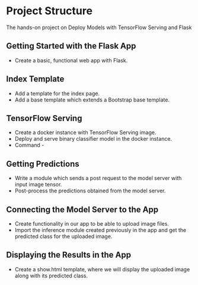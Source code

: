 # Project Structure

The hands-on project on Deploy Models with TensorFlow Serving and Flask


## Getting Started with the Flask App
- Create a basic, functional web app with Flask.

## Index Template
- Add a template for the index page.
- Add a base template which extends a Bootstrap base template.

## TensorFlow Serving
- Create a docker instance with TensorFlow Serving image.
- Deploy and serve binary classifier model in the docker instance.
- Command - 

## Getting Predictions
- Write a module which sends a post request to the model server with input image tensor.
- Post-process the predictions obtained from the model server.

## Connecting the Model Server to the App
- Create functionality in our app to be able to upload image files.
- Import the inference module created previously in the app and get the predicted class for the uploaded image.

## Displaying the Results in the App
- Create a show.html template, where we will display the uploaded image along with its predicted class.




